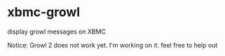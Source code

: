 xbmc-growl
==========

display growl messages on XBMC

Notice: Growl 2 does not work yet. I'm working on it. feel free to help out
